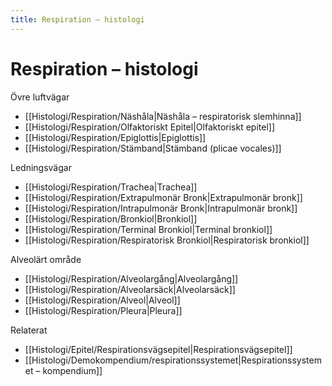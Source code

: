 ```yaml
---
title: Respiration – histologi
---
```


# Respiration – histologi

Övre luftvägar
- [[Histologi/Respiration/Näshåla|Näshåla – respiratorisk slemhinna]]
- [[Histologi/Respiration/Olfaktoriskt Epitel|Olfaktoriskt epitel]]
- [[Histologi/Respiration/Epiglottis|Epiglottis]]
- [[Histologi/Respiration/Stämband|Stämband (plicae vocales)]]

Ledningsvägar
- [[Histologi/Respiration/Trachea|Trachea]]
- [[Histologi/Respiration/Extrapulmonär Bronk|Extrapulmonär bronk]]
- [[Histologi/Respiration/Intrapulmonär Bronk|Intrapulmonär bronk]]
- [[Histologi/Respiration/Bronkiol|Bronkiol]]
- [[Histologi/Respiration/Terminal Bronkiol|Terminal bronkiol]]
- [[Histologi/Respiration/Respiratorisk Bronkiol|Respiratorisk bronkiol]]

Alveolärt område
- [[Histologi/Respiration/Alveolargång|Alveolargång]]
- [[Histologi/Respiration/Alveolarsäck|Alveolarsäck]]
- [[Histologi/Respiration/Alveol|Alveol]]
- [[Histologi/Respiration/Pleura|Pleura]]

Relaterat
- [[Histologi/Epitel/Respirationsvägsepitel|Respirationsvägsepitel]]
- [[Histologi/Demokompendium/respirationssystemet|Respirationssystemet – kompendium]]
